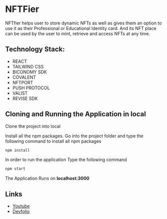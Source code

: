 # NFTFier

NFTfier helps user to store dynamic NFTs as well as gives them an option to use it as their Professional or Educational Identity card. And its NFT place can be used by the user to mint, retrieve and access NFTs at any time.

## Technology Stack:

- REACT
- TAILWIND CSS
- BICONOMY SDK
- COVALENT
- NFTPORT
- PUSH PROTOCOL
- VALIST
- REVISE SDK

## Cloning and Running the Application in local

Clone the project into local

Install all the npm packages. Go into the project folder and type the following command to install all npm packages

```bash
npm install
```

In order to run the application Type the following command

```bash
npm start
```

The Application Runs on **localhost:3000**


## Links

- [Youtube](https://youtu.be/BDB36TXwB2M)
- [Devfolio](https://devfolio.co/projects/nftfier-bd66)
